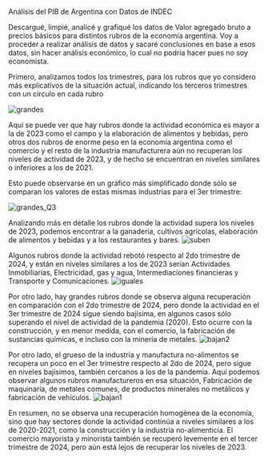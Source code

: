 Análisis del PIB de Argentina con Datos de INDEC

Descargué, limpié, analicé y grafiqué los datos de Valor agregado bruto a precios básicos para distintos rubros de la economía argentina. Voy a proceder a realizar análisis de datos y sacaré conclusiones en base a esos datos, sin hacer análisis económico, lo cual no podría hacer pues no soy economista.

Primero, analizamos todos los trimestres, para los rubros que yo considero más explicativos de la situación actual, indicando los terceros trimestres con un círculo en cada rubro

![grandes](https://raw.githubusercontent.com/rquiroga7/PIB-Argentina/main/grandes.png)

Aquí se puede ver que hay rubros donde la actividad económica es mayor a la de 2023 como el campo y la elaboración de alimentos y bebidas, pero otros dos rubros de enorme peso en la economía argentina como el comercio y el resto de la industria manufacturera aún no recuperan los niveles de actividad de 2023, y de hecho se encuentran en niveles similares o inferiores a los de 2021.

Esto puede observarse en un gráfico más simplificado donde sólo se comparan los valores de estas mismas industrias para el 3er trimestre:

![grandes_Q3](https://raw.githubusercontent.com/rquiroga7/PIB-Argentina/main/grandes_Q3.png)

Analizando más en detalle los rubros donde la actividad supera los niveles de 2023, podemos encontrar a la ganadería, cultivos agrícolas, elaboración de alimentos y bebidas y a los restaurantes y bares.
![suben](https://raw.githubusercontent.com/rquiroga7/PIB-Argentina/main/suben.png)

Algunos rubros donde la actividad rebotó respecto al 2do trimestre de 2024, y están en niveles similares a los de 2023 serían Actividades Inmobiliarias, Electricidad, gas y agua, Intermediaciones financieras y Transporte y Comunicaciones.
![iguales](https://raw.githubusercontent.com/rquiroga7/PIB-Argentina/main/iguales.png)

Por otro lado, hay grandes rubros donde se observa alguna recuperación en comparación con el 2do trimestre de 2024, pero donde la actividad en el 3er trimestre de 2024 sigue siendo bajísima, en algunos casos sólo superando el nivel de actividad de la pandemia (2020).
Esto ocurre con la construcción, y en menor medida, con el comercio, la fabricación de sustancias químicas, e incluso con la minería de metales.
![bajan2](https://raw.githubusercontent.com/rquiroga7/PIB-Argentina/main/bajan2.png)

Por otro lado, el grueso de la industria y manufactura no-alimentos se recupera un poco en el 3er trimestre respecto al 2do de 2024, pero sigue en niveles bajísimos, también cercanos a los de la pandemia.
Aquí podemos observar algunos rubros manufactureros en esa situación, Fabricación de maquinaria, de metales comunes, de productos minerales no metálicos y fabricación de vehículos.
![bajan1](https://raw.githubusercontent.com/rquiroga7/PIB-Argentina/main/bajan1.png)

En resumen, no se observa una recuperación homogénea de la economía, sino que hay sectores donde la actividad continúa a niveles similares a los de 2020-2021, como la construcción y la industria no-alimenticia. El comercio mayorista y minorista también se recuperó levemente en el tercer trimestre de 2024, pero aún está lejos de recuperar los niveles de 2023.